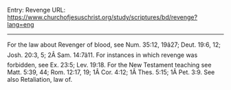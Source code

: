 Entry: Revenge
URL: https://www.churchofjesuschrist.org/study/scriptures/bd/revenge?lang=eng

---

For the law about Revenger of blood, see Num. 35:12, 19â27; Deut. 19:6, 12; Josh. 20:3, 5; 2Â Sam. 14:7â11. For instances in which revenge was forbidden, see Ex. 23:5; Lev. 19:18. For the New Testament teaching see Matt. 5:39, 44; Rom. 12:17, 19; 1Â Cor. 4:12; 1Â Thes. 5:15; 1Â Pet. 3:9. See also Retaliation, law of.
